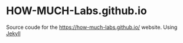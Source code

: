 # HOW-MUCH-Labs.github.io

Source coude for the <https://how-much-labs.github.io/> website.
Using [Jekyll](https://jekyllrb.com/)